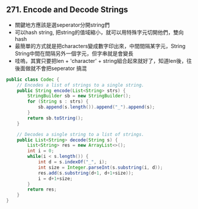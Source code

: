 ## 271. Encode and Decode Strings

* 關鍵地方應該是選seperator分開string們
* 可以hash string, 把string的值域縮小，就可以用特殊字元切開他們，雙向hash
* 最簡單的方式就是把characters變成數字印出來，中間間隔某字元，String String中間在間隔另外一個字元，但字串就是會變長
* 哇嗚，其實只要把len + 'character' + string組合起來就好了，知道len後，往後面做就不會把seperator 搞混

```java
public class Codec {
    // Encodes a list of strings to a single string.
    public String encode(List<String> strs) {
        StringBuilder sb = new StringBuilder();
        for (String s : strs) {
            sb.append(s.length()).append("_").append(s);
        }
        return sb.toString();
    }

    // Decodes a single string to a list of strings.
    public List<String> decode(String s) {
        List<String> res = new ArrayList<>();
        int i = 0;
        while(i < s.length()) {
            int d = s.indexOf("_", i);
            int size = Integer.parseInt(s.substring(i, d));
            res.add(s.substring(d+1, d+1+size));
            i = d+1+size;
        }
        return res;
    }
}
```

